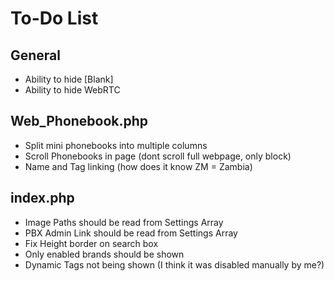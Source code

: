 # To-Do List

## General
* Ability to hide [Blank]
* Ability to hide WebRTC

## Web_Phonebook.php
 * Split mini phonebooks into multiple columns
 * Scroll Phonebooks in page (dont scroll full webpage, only block)
 * Name and Tag linking (how does it know ZM = Zambia)

## index.php
 * Image Paths should be read from Settings Array
 * PBX Admin Link should be read from Settings Array
 * Fix Height border on search box
 * Only enabled brands should be shown
 * Dynamic Tags not being shown (I think it was disabled manually by me?)